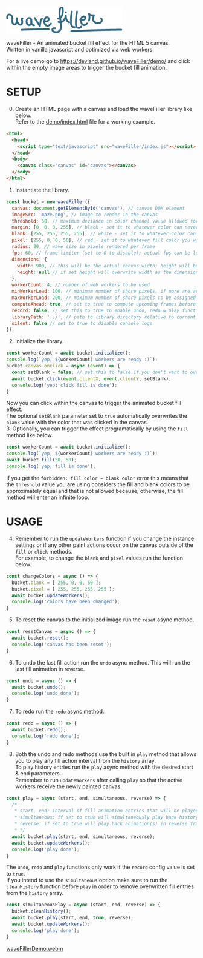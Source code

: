 ![image](waveFiller.png)

waveFiller - An animated bucket fill effect for the HTML 5 canvas.  
Written in vanilla javascript and optimized via web workers.  

For a live demo go to https://devland.github.io/waveFiller/demo/ and click within the empty image areas to trigger the bucket fill animation.  

# SETUP

0. Create an HTML page with a canvas and load the waveFiller library like below.  
Refer to the [demo/index.html](demo/index.html) file for a working example.  
```html
<html>
  <head>
    <script type="text/javascript" src="waveFiller/index.js"></script>
  </head>
  <body>
    <canvas class="canvas" id="canvas"></canvas>
  </body>
</html>
```
1. Instantiate the library.  
```javascript
const bucket = new waveFiller({
  canvas: document.getElementById('canvas'), // canvas DOM element
  imageSrc: 'maze.png', // image to render in the canvas
  threshold: 60, // maximum deviance in color channel value allowed for a pixel to be considered blank
  margin: [0, 0, 0, 255], // black - set it to whatever color can never be filled in the image
  blank: [255, 255, 255, 255], // white - set it to whatever color can be filled in the image
  pixel: [255, 0, 0, 50], // red - set it to whatever fill color you want as RGBA
  radius: 20, // wave size in pixels rendered per frame
  fps: 60, // frame limiter (set to 0 to disable); actual fps can be lower depending on your CPU
  dimensions: {
    width: 900, // this will be the actual canvas width; height will be calculated relative to this width
    height: null // if set height will overwrite width as the dimension for resize reference; width will be calculated relative to this height
  },
  workerCount: 4, // number of web workers to be used
  minWorkerLoad: 100, // minimum number of shore pixels, if more are available, to be assigned to a web worker
  maxWorkerLoad: 200, // maximum number of shore pixels to be assigned to a worker (set to 0 to disable)
  computeAhead: true, // set to true to compute upcoming frames before current frame is done for faster overall rendering; warning: wave is no longer an advancing circle when filling large areas
  record: false, // set this to true to enable undo, redo & play functionality
  libraryPath: '../', // path to library directory relative to current context
  silent: false // set to true to disable console logs
});
```
2. Initialize the library.  
```javascript
const workerCount = await bucket.initialize();
console.log(`yep, ${workerCount} workers are ready :)`);
bucket.canvas.onclick = async (event) => {
  const setBlank = false; // set this to false if you don't want to overwrite the current blank color with the one that was clicked within the canvas
  await bucket.click(event.clientX, event.clientY, setBlank);
  console.log('yep; click fill is done');
}
```
Now you can click within the canvas to trigger the animated bucket fill effect.  
The optional `setBlank` parameter set to `true` automatically overwrites the `blank` value with the color that was clicked in the canvas.  
3. Optionally, you can trigger the effect programatically by using the `fill` method like below.  
```javascript
const workerCount = await bucket.initialize();
console.log(`yep, ${workerCount} workers are ready :)`);
await bucket.fill(50, 50);
console.log('yep; fill is done');
```
If you get the `forbidden: fill color ~ blank color` error this means that the `threshold` value you are using considers the fill and blank colors to be approximately equal and that is not allowed because, otherwise, the fill method will enter an infinite loop.  
# USAGE
4. Remember to run the `updateWorkers` function if you change the instance settings or if any other paint actions occur on the canvas outside of the `fill` or `click` methods.  
For example, to change the `blank` and `pixel` values run the function below.  
```javascript
const changeColors = async () => {
  bucket.blank = [ 255, 0, 0, 50 ];
  bucket.pixel = [ 255, 255, 255, 255 ];
  await bucket.updateWorkers();
  console.log('colors have been changed');
}
```
5. To reset the canvas to the initialized image run the `reset` async method.
```javascript
const resetCanvas = async () => {
  await bucket.reset();
  console.log('canvas has been reset');
}
```
6. To undo the last fill action run the `undo` async method. This will run the last fill animation in reverse.
```javascript
const undo = async () => {
  await bucket.undo();
  console.log('undo done');
}
```
7. To redo run the `redo` async method.
```javascript
const redo = async () => {
  await bucket.redo();
  console.log('redo done');
}
```
8. Both the undo and redo methods use the built in `play` method that allows you to play any fill action interval from the `history` array.  
To play history entries run the `play` async method with the desired start & end parameters.  
Remember to run `updateWorkers` after calling `play` so that the active workers receive the newly painted canvas.
```javascript
const play = async (start, end, simultaneous, reverse) => {
  /* 
   * start, end: interval of fill animation entries that will be played back;
   * simultaneous: if set to true will simultaneously play back history entries;
   * reverse: if set to true will play back animation(s) in reverse frame order;
   * */
  await bucket.play(start, end, simultaneous, reverse);
  await bucket.updateWorkers();
  console.log('play done');
}
```
The `undo`, `redo` and `play` functions only work if the `record` config value is set to `true`.  
If you intend to use the `simultaneous` option make sure to run the `cleanHistory` function before `play` in order to remove overwritten fill entries from the `history` array.  
```javascript
const simultaneousPlay = async (start, end, reverse) => {
  bucket.cleanHistory();
  await bucket.play(start, end, true, reverse);
  await bucket.updateWorkers();
  console.log('play done');
}
```
[waveFillerDemo.webm](https://github.com/user-attachments/assets/1666c09d-dfda-4dfa-9921-8989713baf24)
